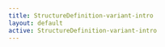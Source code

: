 ```yaml
---
title: StructureDefinition-variant-intro
layout: default
active: StructureDefinition-variant-intro
---
```


